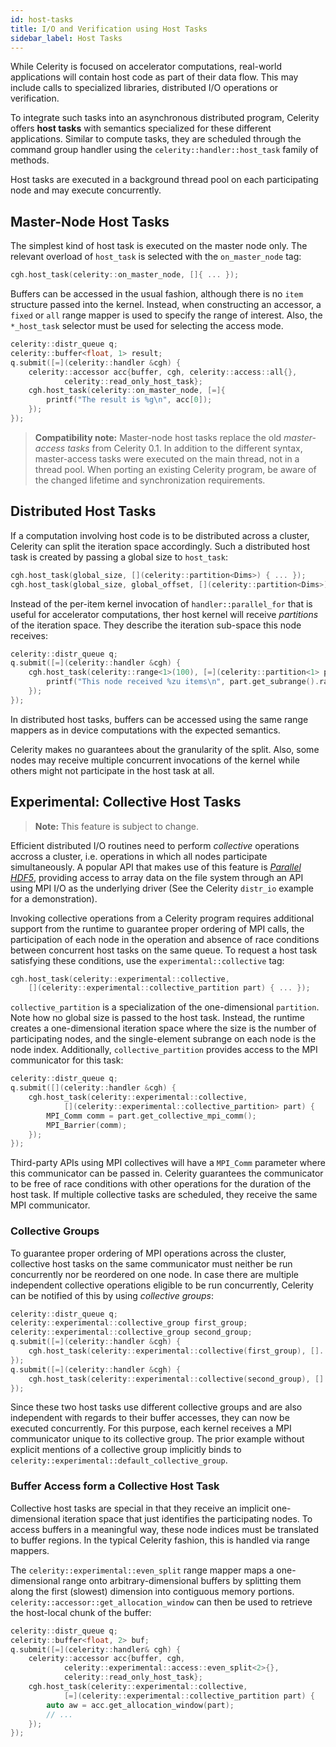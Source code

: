 ```yaml
---
id: host-tasks
title: I/O and Verification using Host Tasks
sidebar_label: Host Tasks
---
```


While Celerity is focused on accelerator computations, real-world applications will contain host code as part of their
data flow. This may include calls to specialized libraries, distributed I/O operations or verification.

To integrate such tasks into an asynchronous distributed program, Celerity offers **host tasks** with semantics
specialized for these different applications. Similar to compute tasks, they are scheduled through the command group
handler using the `celerity::handler::host_task` family of methods.

Host tasks are executed in a background thread pool on each participating node and may execute concurrently.

## Master-Node Host Tasks

The simplest kind of host task is executed on the master node only. The relevant overload of `host_task` is selected
with the `on_master_node` tag:

```cpp
cgh.host_task(celerity::on_master_node, []{ ... });
```

Buffers can be accessed in the usual fashion, although there is no `item` structure passed into the kernel. Instead,
when constructing an accessor, a `fixed` or `all` range mapper is used to specify the range of interest. Also,
the `*_host_task` selector must be used for selecting the access mode.

```cpp
celerity::distr_queue q;
celerity::buffer<float, 1> result;
q.submit([=](celerity::handler &cgh) {
	celerity::accessor acc{buffer, cgh, celerity::access::all{},
			celerity::read_only_host_task};
    cgh.host_task(celerity::on_master_node, [=]{
        printf("The result is %g\n", acc[0]);
    });
});
```

> **Compatibility note:** Master-node host tasks replace the old _master-access tasks_ from Celerity 0.1. In addition to
> the different syntax, master-access tasks were executed on the main thread, not in a thread pool. When porting an
>existing Celerity program, be aware of the changed lifetime and synchronization requirements.

## Distributed Host Tasks

If a computation involving host code is to be distributed across a cluster, Celerity can split the iteration space
accordingly. Such a distributed host task is created by passing a global size to `host_task`:

```cpp
cgh.host_task(global_size, [](celerity::partition<Dims>) { ... });
cgh.host_task(global_size, global_offset, [](celerity::partition<Dims>) { ... });
```
 
Instead of the per-item kernel invocation of `handler::parallel_for` that is useful for accelerator
computations, ther host kernel will receive _partitions_ of the iteration space. They describe the iteration sub-space
this node receives:

```cpp
celerity::distr_queue q;
q.submit([=](celerity::handler &cgh) {
    cgh.host_task(celerity::range<1>(100), [=](celerity::partition<1> part) {
        printf("This node received %zu items\n", part.get_subrange().range[0]);
    });
});
```

In distributed host tasks, buffers can be accessed using the same range mappers as in device computations with the
expected semantics.

Celerity makes no guarantees about the granularity of the split. Also, some nodes may receive multiple concurrent
invocations of the kernel while others might not participate in the host task at all.

## Experimental: Collective Host Tasks

> **Note:** This feature is subject to change.

Efficient distributed I/O routines need to perform _collective_ operations accross a cluster, i.e. operations
in which all nodes participate simultaneously. A popular API that makes use of this feature is
[_Parallel HDF5_](https://support.hdfgroup.org/HDF5/PHDF5/), providing access to array data on the file system
through an API using MPI I/O as the underlying driver (See the Celerity `distr_io` example for a demonstration).

Invoking collective operations from a Celerity program requires additional support from the runtime to guarantee
proper ordering of MPI calls, the participation of each node in the operation and absence of race conditions between
concurrent host tasks on the same queue. To request a host task satisfying these conditions, use the
`experimental::collective` tag:

```cpp
cgh.host_task(celerity::experimental::collective,
    [](celerity::experimental::collective_partition part) { ... });
```

`collective_partition` is a specialization of the one-dimensional `partition`. Note how no global size is passed
to the host task. Instead, the runtime creates a one-dimensional iteration space where the size is the number of
participating nodes, and the single-element subrange on each node is the node index. Additionally,
`collective_partition` provides access to the MPI communicator for this task:

```cpp
celerity::distr_queue q;
q.submit([](celerity::handler &cgh) {
    cgh.host_task(celerity::experimental::collective,
            [](celerity::experimental::collective_partition> part) {
        MPI_Comm comm = part.get_collective_mpi_comm();
        MPI_Barrier(comm);
    });
});
```

Third-party APIs using MPI collectives will have a `MPI_Comm` parameter where this communicator can be passed in.
Celerity guarantees the communicator to be free of race conditions with other operations for the duration of the
host task. If multiple collective tasks are scheduled, they receive the same MPI communicator.

### Collective Groups

To guarantee proper ordering of MPI operations across the cluster, collective host tasks on the same communicator
must neither be run concurrently nor be reordered on one node. In case there are multiple independent collective
operations eligible to be run concurrently, Celerity can be notified of this by using _collective groups_:

```cpp
celerity::distr_queue q;
celerity::experimental::collective_group first_group;
celerity::experimental::collective_group second_group;
q.submit([=](celerity::handler &cgh) {
    cgh.host_task(celerity::experimental::collective(first_group), []...);
});
q.submit([=](celerity::handler &cgh) {
    cgh.host_task(celerity::experimental::collective(second_group), []...);
});
```

Since these two host tasks use different collective groups and are also independent with regards to their buffer
accesses, they can now be executed concurrently. For this purpose, each kernel receives a MPI communicator unique to its
collective group. The prior example without explicit mentions of a collective group implicitly binds to
`celerity::experimental::default_collective_group`.

### Buffer Access form a Collective Host Task

Collective host tasks are special in that they receive an implicit one-dimensional iteration space that just identifies
the participating nodes. To access buffers in a meaningful way, these node indices must be translated to buffer regions.
In the typical Celerity fashion, this is handled via range mappers.

The `celerity::experimental::even_split` range mapper maps a one-dimensional range onto arbitrary-dimensional buffers by
splitting them along the first (slowest) dimension into contiguous memory portions.
`celerity::accessor::get_allocation_window` can then be used to retrieve the host-local chunk of the buffer:

```cpp
celerity::distr_queue q;
celerity::buffer<float, 2> buf;
q.submit([=](celerity::handler& cgh) {
	celerity::accessor acc{buffer, cgh,
			celerity::experimental::access::even_split<2>{},
			celerity::read_only_host_task};
    cgh.host_task(celerity::experimental::collective,
            [=](celerity::experimental::collective_partition part) {
        auto aw = acc.get_allocation_window(part);
        // ...
    });
});
```
